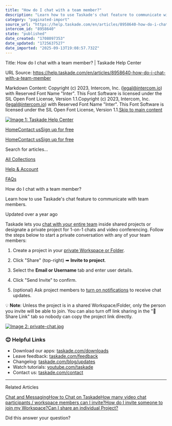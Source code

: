```yaml
---
title: "How do I chat with a team member?"
description: "Learn how to use Taskade's chat feature to communicate with team members."
category: "paginated-import"
source_url: "https://help.taskade.com/en/articles/8958640-how-do-i-chat-with-a-team-member"
intercom_id: "8958640"
state: "published"
date_created: "1708097353"
date_updated: "1725637527"
date_imported: "2025-09-13T19:08:57.732Z"
---
```


Title: How do I chat with a team member? | Taskade Help Center

URL Source: https://help.taskade.com/en/articles/8958640-how-do-i-chat-with-a-team-member

Markdown Content:
Copyright (c) 2023, Intercom, Inc. (legal@intercom.io) with Reserved Font Name "Inter". This Font Software is licensed under the SIL Open Font License, Version 1.1.Copyright (c) 2023, Intercom, Inc. (legal@intercom.io) with Reserved Font Name "Inter". This Font Software is licensed under the SIL Open Font License, Version 1.1.[Skip to main content](https://help.taskade.com/en/articles/8958640-how-do-i-chat-with-a-team-member#main-content)

[![Image 1: Taskade Help Center](https://downloads.intercomcdn.com/i/o/490280/d14603621e78c833c2d0e66f/2d1230f35f3009fff25b2989e93312a5.png)](https://help.taskade.com/en/)

[Home](https://www.taskade.com/)[Contact us](https://www.taskade.com/contact)[Sign up for free](https://www.taskade.com/signup)

[Home](https://www.taskade.com/)[Contact us](https://www.taskade.com/contact)[Sign up for free](https://www.taskade.com/signup)

Search for articles...

[All Collections](https://help.taskade.com/en/)

[Help & Account](https://help.taskade.com/en/collections/8400891-help-account)

[FAQs](https://help.taskade.com/en/collections/8400898-faqs)

How do I chat with a team member?

Learn how to use Taskade's chat feature to communicate with team members.

Updated over a year ago

Taskade lets you [chat with your entire team](https://intercom.help/taskade/en/articles/8958420) inside shared projects or designate a private project for 1-on-1 chats and video conferencing. Follow the steps below to start a private conversation with any of your team members:

1.   Create a project in your [private Workspace or Folder](https://intercom.help/taskade/en/articles/8958653). 
2.   Click "Share" (top-right) ➡ **Invite to project**.

3.   Select the **Email or Username** tab and enter user details.

4.   Click "Send Invite" to confirm.

5.   (optional) Ask project members to [turn on notifications](https://intercom.help/taskade/en/articles/8958430) to receive chat updates. 

💡 **Note**: Unless the project is in a shared Workspace/Folder, only the person you invite will be able to join. You can also turn off link sharing in the "🔗 Share Link" tab so nobody can copy the project link directly.

[![Image 2: private-chat.jpg](https://taskade.intercom-attachments-7.com/i/o/965375974/ad43506ef65fd501123e829b/12659590965523?expires=1757792700&signature=6c44b5dc3281ea7c33b207f725b8372208abf84cc80d68ee7551dc1eeac7b0a7&req=fSYiFc57lIZbFb4f3HP0gIxxgYnCmMxB8IUdMK%2FEv0W9ke4BOQbb1jqLFbKt%0AV5Loij8Rjf8jCk596w%3D%3D%0A)](https://taskade.intercom-attachments-7.com/i/o/965375974/ad43506ef65fd501123e829b/12659590965523?expires=1757792700&signature=6c44b5dc3281ea7c33b207f725b8372208abf84cc80d68ee7551dc1eeac7b0a7&req=fSYiFc57lIZbFb4f3HP0gIxxgYnCmMxB8IUdMK%2FEv0W9ke4BOQbb1jqLFbKt%0AV5Loij8Rjf8jCk596w%3D%3D%0A)

### 😊 Helpful Links

*   Download our apps: [taskade.com/downloads](https://taskade.com/downloads) 
*   Leave feedback: [taskade.com/feedback](https://taskade.com/feedback) 
*   Changelog: [taskade.com/blog/updates](https://taskade.com/blog/updates) 
*   Watch tutorials: [youtube.com/taskade](https://youtube.com/taskade) 
*   Contact us: [taskade.com/contact](https://taskade.com/contact) 

* * *

Related Articles

[Chat and Messaging](https://help.taskade.com/en/articles/8958420-chat-and-messaging)[How to Chat on Taskade](https://help.taskade.com/en/articles/8958431-how-to-chat-on-taskade)[How many video chat participants / workspace members can I invite?](https://help.taskade.com/en/articles/8958651-how-many-video-chat-participants-workspace-members-can-i-invite)[How do I invite someone to join my Workspace?](https://help.taskade.com/en/articles/8958654-how-do-i-invite-someone-to-join-my-workspace)[Can I share an individual Project?](https://help.taskade.com/en/articles/8958657-can-i-share-an-individual-project)

Did this answer your question?
